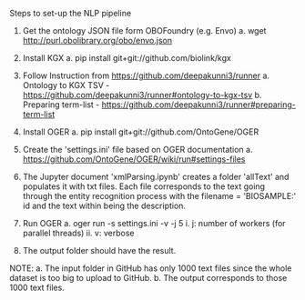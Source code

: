 Steps to set-up the NLP pipeline
1. Get the ontology JSON file form OBOFoundry (e.g. Envo)
  a. wget http://purl.obolibrary.org/obo/envo.json

2. Install KGX
  a. pip install git+git://github.com/biolink/kgx

3. Follow Instruction from https://github.com/deepakunni3/runner
  a. Ontology to KGX TSV - https://github.com/deepakunni3/runner#ontology-to-kgx-tsv
  b. Preparing term-list - https://github.com/deepakunni3/runner#preparing-term-list

4. Install OGER
  a. pip install git+git://github.com/OntoGene/OGER

5. Create the 'settings.ini' file based on OGER documentation
  a. https://github.com/OntoGene/OGER/wiki/run#settings-files

6. The Jupyter document 'xmlParsing.ipynb' creates a folder 'allText'
  and populates it with txt files. Each file corresponds to the text going
  through the entity recognition process with the filename = 'BIOSAMPLE:' id
  and the text within being the description.

7. Run OGER
  a. oger run -s settings.ini -v -j 5
    i. j: number of workers (for parallel threads)
    ii. v: verbose

8. The output folder should have the result.

NOTE:
      a. The input folder in GitHub has only 1000 text files
        since the whole dataset is too big to upload to GitHub.
      b. The output corresponds to those 1000 text files.
